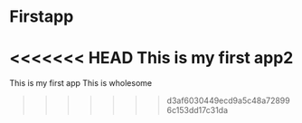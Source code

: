 # Firstapp
<<<<<<< HEAD
This is my first app2
=======
This is my first app
This is wholesome
>>>>>>> d3af6030449ecd9a5c48a728996c153dd17c31da
